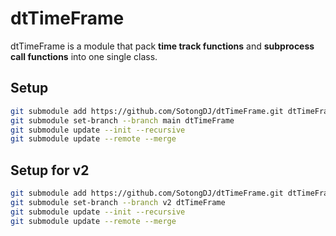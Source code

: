 # dtTimeFrame

dtTimeFrame is a module that pack **time track functions** and **subprocess call functions** into one single class.

## Setup

``` bash
git submodule add https://github.com/SotongDJ/dtTimeFrame.git dtTimeFrame
git submodule set-branch --branch main dtTimeFrame
git submodule update --init --recursive
git submodule update --remote --merge
```

## Setup for v2

``` bash
git submodule add https://github.com/SotongDJ/dtTimeFrame.git dtTimeFrame
git submodule set-branch --branch v2 dtTimeFrame
git submodule update --init --recursive
git submodule update --remote --merge
```
